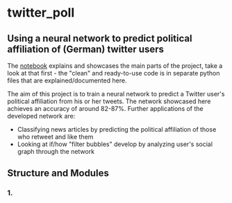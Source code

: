 # twitter_poll
## Using a neural network to predict political affiliation of (German) twitter users


The [notebook](https://github.com/hf2000510/twitter_poll/blob/master/twitter_pol_notebook.ipynb) explains and showcases the main parts of the project, take a look at that first - the "clean" and ready-to-use code is in separate python files that are explained/documented here.

The aim of this project is to train a neural network to predict a Twitter user's political affiliation from his or her tweets. The network showcased here achieves an accuracy of around 82-87%. Further applications of the developed network are:
* Classifying news articles by predicting the political affiliation of those who retweet and like them
* Looking at if/how "filter bubbles" develop by analyzing user's social graph through the network

## Structure and Modules
### 1. 
